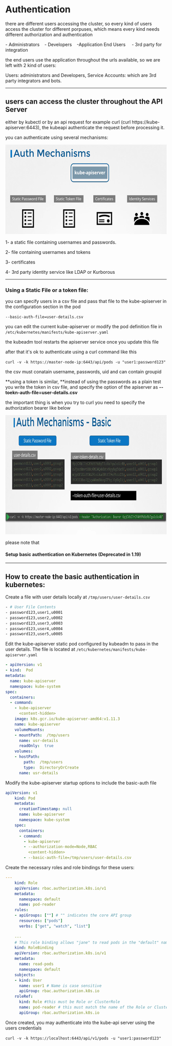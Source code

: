 # Authentication

there are different users accessing the cluster, so every kind of users access the cluster for different porpuses, which means every kind needs different authorization and authentication

\- Administrators    - Developers    -Application End Users     - 3rd party for integration

the end users use the application throughout the urls available, so we are left with 2 kind of users:

Users: administrators and Developers, Service Accounts: which are 3rd party integrators and bots.

* * *

## users can access the cluster throughout the API Server

either by kubectl or by an api request for example curl (curl https://kube-apiserver:6443), the kubeapi authenticate the request before processing it.

you can authenticate using several mechanisms:

<img src="../../_resources/2eb4581aa5167e99dfb777456db26a42.png" alt="2eb4581aa5167e99dfb777456db26a42.png" width="604" height="279">

1- a static file containing usernames and passwords.

2- file containing usernames and tokens 

3- certificates

4- 3rd party identity service like LDAP or Kurborous 

* * *

### Using a Static File or a token file:

you can specify users in a csv file and pass that file to the kube-apiserver in the configuration section in the pod

`--basic-auth-file=user-details.csv`

you can edit the current kube-apiserver or modify the pod definition file in `/etc/kubernetes/manifests/kube-apiserver.yaml`

the kubeadm tool restarts the apiserver service once you update this file

after that it's ok to authenticate using a curl command like this 

`curl -v -k https://master-node-ip:6443/api/pods -u "user1:password123"`

the csv must conatain username, passwords, uid and can contain groupid

**using a token is similar, **instead of using the passwords as a plain test you write the token in csv file, and specify the option of the apiserver as **--toekn-auth-file=user-details.csv**

the important thing is when you try to curl you need to specify the authorization bearer like below

<img src="../../_resources/dfb0bbdc11f339a463585cbc63b40a48.png" alt="dfb0bbdc11f339a463585cbc63b40a48.png" width="834" height="372">

please note that 

#### Setup basic authentication on Kubernetes (Deprecated in 1.19)

* * *

## How to create the basic authentication in kubernetes:

Create a file with user details locally at `/tmp/users/user-details.csv`

```BASH
- # User File Contents
- password123,user1,u0001
- password123,user2,u0002
- password123,user3,u0003
- password123,user4,u0004
- password123,user5,u0005
```

Edit the kube-apiserver static pod configured by kubeadm to pass in the user details. The file is located at `/etc/kubernetes/manifests/kube-apiserver.yaml`

```YAML
- apiVersion: v1
- kind:  Pod
metadata:
  name: kube-apiserver
  namespace: kube-system
spec:
  containers:
  - command:
    - kube-apiserver
      <content-hidden>
    image: k8s.gcr.io/kube-apiserver-amd64:v1.11.3
    name: kube-apiserver
    volumeMounts:
    - mountPath:  /tmp/users
      name: usr-details
      readOnly:  true
    volumes:
    - hostPath:
        path:  /tmp/users
        type:  DirectoryOrCreate
      name: usr-details
```

Modify the kube-apiserver startup options to include the basic-auth file

```YAML
apiVersion: v1
    kind: Pod
    metadata:
      creationTimestamp: null
      name: kube-apiserver
      namespace: kube-system
    spec:
      containers:
      - command:
        - kube-apiserver
        - --authorization-mode=Node,RBAC
          <content-hidden>
        - --basic-auth-file=/tmp/users/user-details.csv
```

Create the necessary roles and role bindings for these users:

```YAML
---
    kind: Role
    apiVersion: rbac.authorization.k8s.io/v1
    metadata:
      namespace: default
      name: pod-reader
    rules:
    - apiGroups: [""] # "" indicates the core API group
      resources: ["pods"]
      verbs: ["get", "watch", "list"]
     
    ---
    # This role binding allows "jane" to read pods in the "default" namespace.
    kind: RoleBinding
    apiVersion: rbac.authorization.k8s.io/v1
    metadata:
      name: read-pods
      namespace: default
    subjects:
    - kind: User
      name: user1 # Name is case sensitive
      apiGroup: rbac.authorization.k8s.io
    roleRef:
      kind: Role #this must be Role or ClusterRole
      name: pod-reader # this must match the name of the Role or ClusterRole you wish to bind to
      apiGroup: rbac.authorization.k8s.io
```

Once created, you may authenticate into the kube-api server using the users credentials

`curl -v -k https://localhost:6443/api/v1/pods -u "user1:password123"`
